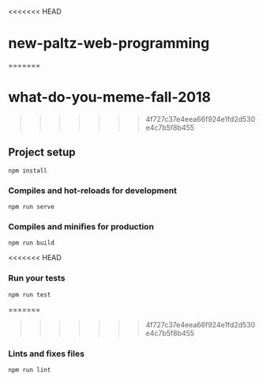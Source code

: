 <<<<<<< HEAD
# new-paltz-web-programming
=======
# what-do-you-meme-fall-2018
>>>>>>> 4f727c37e4eea66f924e1fd2d530e4c7b5f8b455

## Project setup
```
npm install
```

### Compiles and hot-reloads for development
```
npm run serve
```

### Compiles and minifies for production
```
npm run build
```

<<<<<<< HEAD
### Run your tests
```
npm run test
```

=======
>>>>>>> 4f727c37e4eea66f924e1fd2d530e4c7b5f8b455
### Lints and fixes files
```
npm run lint
```
